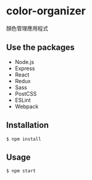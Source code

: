 # color-organizer

顏色管理應用程式

## Use the packages

- Node.js
- Express
- React
- Redux
- Sass
- PostCSS
- ESLint
- Webpack

## Installation

```shell
$ npm install
```

## Usage

```shell
$ npm start
```